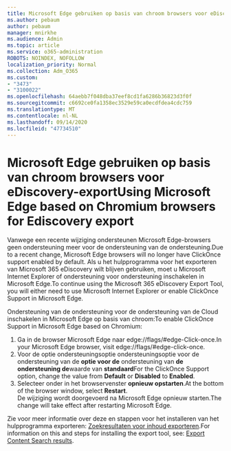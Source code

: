 ```yaml
---
title: Microsoft Edge gebruiken op basis van chroom browsers voor eDiscovery-export
ms.author: pebaum
author: pebaum
manager: mnirkhe
ms.audience: Admin
ms.topic: article
ms.service: o365-administration
ROBOTS: NOINDEX, NOFOLLOW
localization_priority: Normal
ms.collection: Adm_O365
ms.custom:
- "3473"
- "3100022"
ms.openlocfilehash: 64aebb7f048dba37eef8cd1fa6286b36823d3f0f
ms.sourcegitcommit: c6692ce0fa1358ec3529e59ca0ecdfdea4cdc759
ms.translationtype: MT
ms.contentlocale: nl-NL
ms.lasthandoff: 09/14/2020
ms.locfileid: "47734510"
---
```

# <a name="using-microsoft-edge-based-on-chromium-browsers-for-ediscovery-export"></a><span data-ttu-id="1d204-102">Microsoft Edge gebruiken op basis van chroom browsers voor eDiscovery-export</span><span class="sxs-lookup"><span data-stu-id="1d204-102">Using Microsoft Edge based on Chromium browsers for Ediscovery export</span></span>

<span data-ttu-id="1d204-103">Vanwege een recente wijziging ondersteunen Microsoft Edge-browsers geen ondersteuning meer voor de ondersteuning van de ondersteuning.</span><span class="sxs-lookup"><span data-stu-id="1d204-103">Due to a recent change, Microsoft Edge browsers will no longer have ClickOnce support enabled by default.</span></span> <span data-ttu-id="1d204-104">Als u het hulpprogramma voor het exporteren van Microsoft 365 eDiscovery wilt blijven gebruiken, moet u Microsoft Internet Explorer of ondersteuning voor ondersteuning inschakelen in Microsoft Edge.</span><span class="sxs-lookup"><span data-stu-id="1d204-104">To continue using the Microsoft 365 eDiscovery Export Tool, you will either need to use Microsoft Internet Explorer or enable ClickOnce Support in Microsoft Edge.</span></span> 

<span data-ttu-id="1d204-105">Ondersteuning van de ondersteuning voor de ondersteuning van de Cloud inschakelen in Microsoft Edge op basis van chroom:</span><span class="sxs-lookup"><span data-stu-id="1d204-105">To enable ClickOnce Support in Microsoft Edge based on Chromium:</span></span> 
1. <span data-ttu-id="1d204-106">Ga in de browser Microsoft Edge naar edge://flags/#edge-Click-once.</span><span class="sxs-lookup"><span data-stu-id="1d204-106">In your Microsoft Edge browser, visit edge://flags/#edge-click-once.</span></span>
2. <span data-ttu-id="1d204-107">Voor de optie ondersteuningsoptie ondersteuningsoptie voor de ondersteuning van de **optie voor de** ondersteuning van **de ondersteuning de**waarde van **standaard**</span><span class="sxs-lookup"><span data-stu-id="1d204-107">For the ClickOnce Support option, change the value from **Default** or **Disabled** to **Enabled**.</span></span> 
3. <span data-ttu-id="1d204-108">Selecteer onder in het browservenster **opnieuw opstarten**.</span><span class="sxs-lookup"><span data-stu-id="1d204-108">At the bottom of the browser window, select **Restart**.</span></span> <br>
 <span data-ttu-id="1d204-109">De wijziging wordt doorgevoerd na Microsoft Edge opnieuw starten.</span><span class="sxs-lookup"><span data-stu-id="1d204-109">The change will take effect after restarting Microsoft Edge.</span></span> 

<span data-ttu-id="1d204-110">Zie voor meer informatie over deze en stappen voor het installeren van het hulpprogramma exporteren: [ Zoekresultaten voor inhoud exporteren](https://docs.microsoft.com/microsoft-365/compliance/export-search-results).</span><span class="sxs-lookup"><span data-stu-id="1d204-110">For information on this and steps for installing the  export tool, see: [ Export Content Search results](https://docs.microsoft.com/microsoft-365/compliance/export-search-results).</span></span>